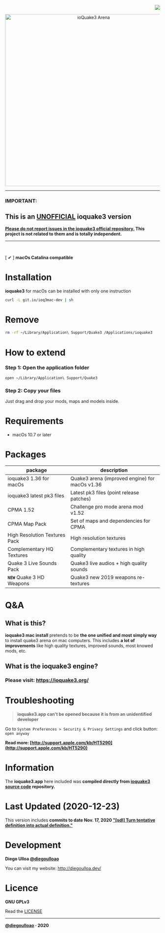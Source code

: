 <p align="right">
  <img src="https://img.shields.io/github/stars/diegoulloao/ioquake3-mac-install?color=red&style=for-the-badge" />
</p>

<p align="center">
  <img src="https://github.com/diegoulloao/ioquake3-mac-install/raw/master/logo.png" alt="ioQuake3 Arena" width="560"/>
</p>

---
### IMPORTANT:
## This is an [UNOFFICIAL](#) ioquake3 version

<p><b><a href="#">Please do not report issues in the ioquake3 official repository.</a> This project is not related to them and is totally independent.</b></p>

---

<br/>

[ ✔ ] **macOs Catalina compatible**

# Installation
**ioquake3** for macOs can be installed with only one instruction
```sh
curl -L git.io/ioq3mac-dev | sh
```

# Remove
```sh
rm -rf ~/Library/Application\ Support/Quake3 /Applications/ioquake3
```

# How to extend
### Step 1: Open the application folder
```sh
open ~/Library/Application\ Support/Quake3
```

### Step 2: Copy your files
Just drag and drop your mods, maps and models inside.

# Requirements

- macOs 10.7 or later

# Packages

| package                       	| description                                    	|
|-------------------------------	|------------------------------------------------	|
| ioquake3 1.36 for macOs       	| Quake3 arena (improved engine) for macOs v1.36 	|
| ioquake3 latest pk3 files     	| Latest pk3 files (point release patches)       	|
| CPMA 1.52                     	| Challenge pro mode arena mod v1.52             	|
| CPMA Map Pack                 	| Set of maps and dependencies for CPMA          	|
| High Resolution Textures Pack 	| High resolution textures                       	|
| Complementary HQ Textures     	| Complementary textures in high quality         	|
| Quake 3 Live Sounds Pack      	| Quake3 live audios + high quality sounds       	|
| **`NEW`** Quake 3 HD Weapons    | Quake3 new 2019 weapons re-textures            	|

# Q&A
## What is this?
**ioquake3 mac install** pretends to be **the one unified and most simply way** to install quake3 arena on mac computers.
This includes **a lot of improvements** like high quality textures, improved sounds, most knowed mods, etc.

## What is the ioquake3 engine?
### Please visit: https://ioquake3.org/

# Troubleshooting
> **ioquake3.app can't be opened because it is from an unidentified developer**

Go to `System Preferences > Security & Privacy Settings` and click button: `open anyway`

**Read more: [http://support.apple.com/kb/HT5290](http://support.apple.com/kb/HT5290)**

# Information
The **ioquake3.app** here included was **compiled directly from [ioquake3 source code](https://github.com/ioquake/ioq3) repository.**

# Last Updated (2020-12-23)
This version includes **commits to date Nov. 17, 2020 ["[sdl] Turn tentative definition into actual definition."](https://github.com/ioquake/ioq3/commit/d1b7ab6b22cc99205ac890910e286859e30df40e)**

# Development

**Diego Ulloa [@diegoulloao](https://github.com/diegoulloao)**

You can visit my website: http://diegoulloa.dev/

# Licence

**GNU GPLv3**

Read the [LICENSE](https://github.com/diegoulloao/ioquake3-mac-install/blob/master/LICENSE)

---
**[@diegoulloao](https://github.com/diegoulloao) · 2020**
